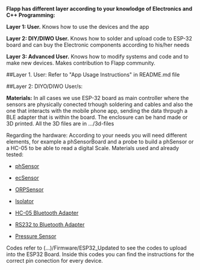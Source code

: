 **Flapp has different layer according to your knowlodge of Electronics and C++ Programming:**

**Layer 1: User.** Knows how to use the devices and the app

**Layer 2: DIY/DIWO User.** Knows how to solder and upload code to ESP-32 board and can buy the Electronic components according to his/her needs

**Layer 3: Advanced User.** Knows how to modify systems and code and to make new devices. Makes contribution to Flapp community.


##Layer 1. User: Refer to "App Usage Instructions" in README.md file

##Layer 2: DIYO/DIWO User/s:

**Materials:**
In all cases we use ESP-32 board as main controller where the sensors are physically conected trhough soldering and cables and also the one that interacts with the mobile phone app, sending the data thrpugh a BLE adapter that is within the board. The enclosure can be hand made or 3D printed. All the 3D files are in .../3d-files

Regarding the hardware: According to your needs you will need different elements, for example a phSensorBoard and a probe to build a phSensor or a HC-05 to be able to read a digital Scale.
Materials used and already tested:

- [phSensor](https://www.dfrobot.com/product-1782.html)

- [ecSensor](https://www.dfrobot.com/product-1123.html)

- [ORPSensor](https://www.dfrobot.com/product-1071.html)

- [Isolator](https://www.dfrobot.com/product-1621.html)

- [HC-05 Bluetooth Adapter](https://www.amazon.es/Integrated-Bluetooth-Module-Wireless-Serial/dp/B0DC4BF6XZ/ref=sr_1_3?__mk_es_ES=%C3%85M%C3%85%C5%BD%C3%95%C3%91&crid=2ZQKXG5YFH5CP&dib=eyJ2IjoiMSJ9.My2nDUk5kUWJe7vdMPrkIG8_1FW_rNLnrWMASAc58ePl7it4EwC6IxnyIGyvIj3IluZaSN-AEPKotG53HvxYMKw7cp_YlQO4Zv4vwJwUiex5_DBMfsgYuTutM2Rfa2TQ2aUTpC0gntxOKN-U0J8k9NmhXJDoUP64mDH233UCqC2C9cil6WY7luHshrhDeVv4T8cFWDLtEXTxJFfXWxZXOq9loDG4tPuZK6ZIf_e_I72hNoc-0cNgZD2C--hqYe6AEa475wotn2PvOhKoRfWBKnS6mBfBYEl_zp80QfQtKvk.RmY1g-m2Xmhrgq_j-53yDiUT1euN25DvwwxomNN1Y1c&dib_tag=se&keywords=hc-05&qid=1726765997&sprefix=hc-05%2Caps%2C113&sr=8-3)

- [RS232 to Bluetooth Adapter](https://www.amazon.es/DSD-TECH-SH-B35-Adaptador-Compatible/dp/B0BMPTXZCH/ref=sr_1_1_sspa?dib=eyJ2IjoiMSJ9.-_Gv7Xs0HhmMIW_16tFuo15aCqUuSYsUwDMZTpLjZkYwmMLiwkBgKuiAql4ap9MPZBgt6RwVB4P4mexyq4gzuWvkJ0hqF_oedkDZZZcVqT-x8016LIVwSR3VAi-HIrQe4pq_B0VSFBrhifTO23p7YIj-SF4SkUpa6pjDLqIRCvE8tJj4QaDnRtQ60TrBc8QfLsCJw8rit7O2RX75UPazOxfJTB589rBF5NBTXqOMP_rmybHGdmgaCTB_3_xWXk-sm_H6a3A3wZGJ3ACxJu9SueeEkPTqB5DdfMxEK7psFqs.TvLO_4K1FvXhO0OIlueCtYv4Wx-77woLZsK05VPnZBM&dib_tag=se&keywords=bluetooth+rs232+adapter&qid=1726765975&sr=8-1-spons&sp_csd=d2lkZ2V0TmFtZT1zcF9hdGY&psc=1)

- [Pressure Sensor](https://www.dfrobot.com/product-1675.htmll)

Codes refer to (...)/Firmware/ESP32_Updated to see the codes to upload into the ESP32 Board.
Inside this codes you can find the instructions for the correct pin conection for every device. 
